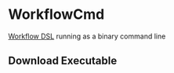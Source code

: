 # WorkflowCmd

[Workflow DSL](https://github.com/rizki96/workflow_dsl) running as a binary command line 

## Download Executable

